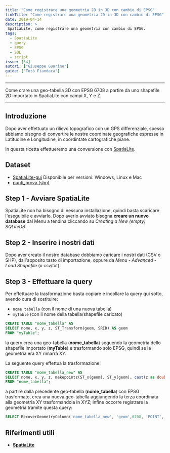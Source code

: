 ```yaml
---
title: "Come registrare una geometria 2D in 3D con cambio di EPSG"
linkTitle: "Come registrare una geometria 2D in 3D con cambio di EPSG"
date: 2019-04-14
description: >
 SpatiaLite, come registrare una geometria con cambio di EPSG.
tags:
  - SpatiaLite
  - query
  - EPSG
  - SQL
  - script
issue: [54]
autori: ["Giuseppe Guarino"]
guide: ["Totò Fiandaca"]
---
```


---

Come crare una geo-tabella 3D con EPSG 6708 a partire da uno shapefile 2D importato in SpatiaLite con campi X, Y e Z.

---

## Introduzione

Dopo aver effettuato un rilievo topografico con un GPS differenziale, spesso abbiamo bisogno di convertire le nostre coordinate geografiche espresse in Latitudine e Longitudine,
in coordintate cartografiche piane.

In questa ricetta effettueremo una conversione con [SpatiaLite](https://www.gaia-gis.it/fossil/libspatialite/index).

## Dataset
* [SpatiaLite-gui](http://www.gaia-gis.it/gaia-sins/windows-bin-NEXTGEN-amd64/)
Disponibile per versioni: Windows, Linux e Mac
* [punti_prova (shp)](https://mega.nz/#!cZ4zRIxA!bWiURwS97ssIP6hR1wc1iQwmP2I2TqAiaWNBaAF-Vvk)

## Step 1 - Avviare SpatiaLite

SpatiaLite non ha bisogno di nessuna installazione, quindi basta scaricare l'eseguibile e avviarlo.
Dopo averlo avviato bisogna **creare un nuovo database** dal Menu a tendina cliccando su *Creating a New (empty) SQLiteDB*.

## Step 2 - Inserire i nostri dati

Dopo aver creato il nostro database dobbiamo caricare i nostri dati (CSV o SHP), dall'apposito tasto di importazione, oppure da *Menu* - *Advanced* - *Load Shapefile* (o csv/txt).

## Step 3 - Effettuare la query

Per effettuare la trasformazione basta copiare e incollare la query qui sotto, avendo cura di sostituire:
* `nome tabella` (con il nome di una nuova tabella)
* `myTable` (con il nome della tabella/shapefile caricato)

```sql
CREATE TABLE "nome_tabella" AS
SELECT nome, x, y, z, ST_Transform(geom, SRID) AS geom
FROM "myTable";
```

la query crea una geo-tabella (**nome_tabella**) seguendo la geometria dello shapefile importato (**myTable**) e trasformando solo EPSG, quindi se la geometria era XY rimarrà XY.

La seguente query effettua la trasformazione:

```sql
CREATE TABLE "nome_tabella_new" AS
SELECT nome, x, y, z, makepointz(ST_x(geom), ST_y(geom), cast(z as double),6708) as geom
FROM "nome_tabella";
```

a partire dalla precedente geo-tabella (**nome_tabella**) con EPSG trasformato, crea una nuova geo-tabella aggiungendo la terza coordinata alla geometria XY trasformandola in XYZ; infine occorre registrare la geometria tramite questa query:

```sql
SELECT RecoverGeometryColumn('nome_tabella_new', 'geom',6708, 'POINT', 'XYZ');
```

## Riferimenti utili

- [**SpatiaLite**](https://www.gaia-gis.it/fossil/libspatialite/index)

